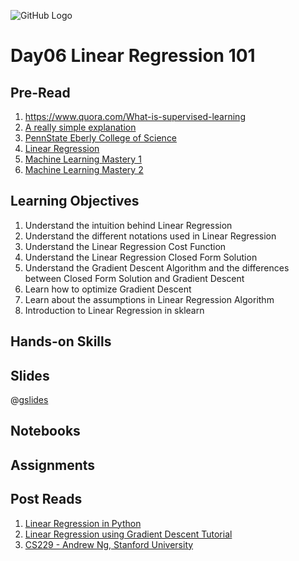 ![GitHub Logo](https://s3.ap-south-1.amazonaws.com/greyatom-social/logo.png)

# Day06 Linear Regression 101

## Pre-Read

1. https://www.quora.com/What-is-supervised-learning
2. [A really simple explanation](https://www.thedataschool.co.uk/benedetta-tagliaferri/predictive-analytics-101-a-really-simple-explanation-about-linear-regression/)
3. [PennState Eberly College of Science](https://onlinecourses.science.psu.edu/stat501/node/251)
4. [Linear Regression](http://onlinestatbook.com/2/regression/intro.html)
5. [Machine Learning Mastery 1](http://machinelearningmastery.com/simple-linear-regression-tutorial-for-machine-learning/)
6. [Machine Learning Mastery 2](http://machinelearningmastery.com/supervised-and-unsupervised-machine-learning-algorithms/)

## Learning Objectives

1. Understand the intuition behind Linear Regression
2. Understand the different notations used in Linear Regression
3. Understand the Linear Regression Cost Function
4. Understand the Linear Regression Closed Form Solution
5. Understand the Gradient Descent Algorithm and the differences between Closed Form Solution and Gradient Descent
6. Learn how to optimize Gradient Descent
7. Learn about the assumptions in Linear Regression Algorithm
8. Introduction to Linear Regression in sklearn

## Hands-on Skills

## Slides
@[gslides](1iEcVrqz_C6fuyzX5PM1715zOC_-HiKYXkRjgtE8H9bw)

## Notebooks



## Assignments



## Post Reads

1. [Linear Regression in Python](https://medium.com/towards-data-science/simple-and-multiple-linear-regression-in-python-c928425168f9)
2. [Linear Regression using Gradient Descent Tutorial](https://machinelearningmastery.com/linear-regression-tutorial-using-gradient-descent-for-machine-learning/)
3. [CS229 - Andrew Ng, Stanford University](http://cs229.stanford.edu/notes/cs229-notes1.pdf)
